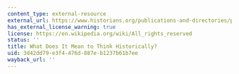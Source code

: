 ```yaml
---
content_type: external-resource
external_url: https://www.historians.org/publications-and-directories/perspectives-on-history/january-2007/what-does-it-mean-to-think-historically
has_external_license_warning: true
license: https://en.wikipedia.org/wiki/All_rights_reserved
status: ''
title: What Does It Mean to Think Historically?
uid: 3d42dd79-e3f4-476d-887e-b1237b61b7ee
wayback_url: ''
---
```

